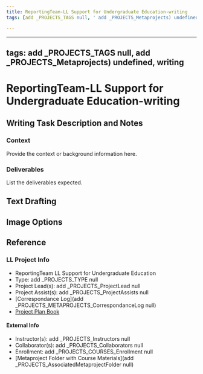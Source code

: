```yaml
---
title: ReportingTeam-LL Support for Undergraduate Education-writing
tags: [add _PROJECTS_TAGS null, ' add _PROJECTS_Metaprojects) undefined', ' writing']

---
```


---
tags: add _PROJECTS_TAGS null, add _PROJECTS_Metaprojects) undefined, writing
---
# ReportingTeam-LL Support for Undergraduate Education-writing

## Writing Task Description and Notes

### Context
Provide the context or background information here.

### Deliverables
List the deliverables expected.

## Text Drafting

## Image Options


## Reference
### LL Project Info
* ReportingTeam LL Support for Undergraduate Education
* Type: add _PROJECTS_TYPE null
* Project Lead(s): add _PROJECTS_ProjectLead null
* Project Assist(s): add _PROJECTS_ProjectAssists null
* [Correspondance Log](add _PROJECTS_METAPROJECTS_CorrespondanceLog null)
* [Project Plan Book](https://hackmd.io/@ll-23-24/SJ_KSEykp)

#### External Info
* Instructor(s): add _PROJECTS_Instructors null
* Collaborator(s): add _PROJECTS_Collaborators null
* Enrollment: add _PROJECTS_COURSES_Enrollment null
* [Metaproject Folder with Course Materials](add _PROJECTS_AssociatedMetaprojectFolder null)


